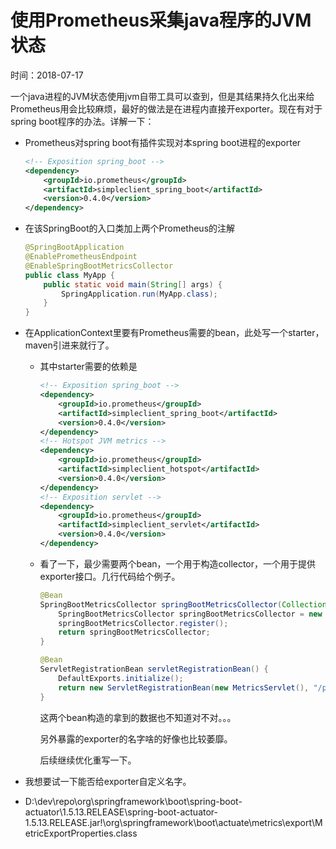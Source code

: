 # 使用Prometheus采集java程序的JVM状态
时间：2018-07-17

一个java进程的JVM状态使用jvm自带工具可以查到，但是其结果持久化出来给Prometheus用会比较麻烦，最好的做法是在进程内直接开exporter。现在有对于spring boot程序的办法。详解一下：

* Prometheus对spring boot有插件实现对本spring boot进程的exporter


  ```xml
  <!-- Exposition spring_boot -->
  <dependency>
      <groupId>io.prometheus</groupId>
      <artifactId>simpleclient_spring_boot</artifactId>
      <version>0.4.0</version>
  </dependency>
  
  ```

  

* 在该SpringBoot的入口类加上两个Prometheus的注解

  ```java
  @SpringBootApplication
  @EnablePrometheusEndpoint
  @EnableSpringBootMetricsCollector
  public class MyApp {
      public static void main(String[] args) {
          SpringApplication.run(MyApp.class);
      }
  }
  ```

* 在ApplicationContext里要有Prometheus需要的bean，此处写一个starter，maven引进来就行了。

  * 其中starter需要的依赖是

    ```xml
    <!-- Exposition spring_boot -->
    <dependency>
        <groupId>io.prometheus</groupId>
        <artifactId>simpleclient_spring_boot</artifactId>
        <version>0.4.0</version>
    </dependency>
    <!-- Hotspot JVM metrics -->
    <dependency>
        <groupId>io.prometheus</groupId>
        <artifactId>simpleclient_hotspot</artifactId>
        <version>0.4.0</version>
    </dependency>
    <!-- Exposition servlet -->
    <dependency>
        <groupId>io.prometheus</groupId>
        <artifactId>simpleclient_servlet</artifactId>
        <version>0.4.0</version>
    </dependency>
    ```

  * 看了一下，最少需要两个bean，一个用于构造collector，一个用于提供exporter接口。几行代码给个例子。

    ```java
    @Bean
    SpringBootMetricsCollector springBootMetricsCollector(Collection<PublicMetrics> publicMetrics) {
        SpringBootMetricsCollector springBootMetricsCollector = new SpringBootMetricsCollector(publicMetrics);
        springBootMetricsCollector.register();
        return springBootMetricsCollector;
    }
    
    @Bean
    ServletRegistrationBean servletRegistrationBean() {
        DefaultExports.initialize();
        return new ServletRegistrationBean(new MetricsServlet(), "/prometheus");
    }
    ```

    这两个bean构造的拿到的数据也不知道对不对。。。

    另外暴露的exporter的名字啥的好像也比较萎靡。

    后续继续优化重写一下。

* 我想要试一下能否给exporter自定义名字。

* D:\dev\repo\org\springframework\boot\spring-boot-actuator\1.5.13.RELEASE\spring-boot-actuator-1.5.13.RELEASE.jar!\org\springframework\boot\actuate\metrics\export\MetricExportProperties.class
